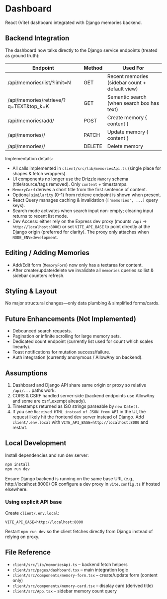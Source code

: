# Dashboard

React (Vite) dashboard integrated with Django memories backend.

## Backend Integration

The dashboard now talks directly to the Django service endpoints (treated as ground truth):

Endpoint | Method | Used For
---------|--------|---------
/api/memories/list/?limit=N | GET | Recent memories (sidebar count + default view)
/api/memories/retrieve/?q=TEXT&top_k=K | GET | Semantic search (when search box has text)
/api/memories/add/ | POST | Create memory { content }
/api/memories/<id>/ | PATCH | Update memory { content }
/api/memories/<id>/ | DELETE | Delete memory

Implementation details:
- All calls implemented in `client/src/lib/memoriesApi.ts` (single place for shapes & fetch wrappers).
- UI components no longer use the Drizzle `Memory` schema (title/source/tags removed). Only `content` + timestamps.
- `MemoryCard` derives a short title from the first sentence of content.
- Optional `similarity` (0-1) from retrieve endpoint is shown when present.
- React Query manages caching & invalidation (`['memories', ...]` query keys).
- Search mode activates when search input non-empty; clearing input returns to recent list mode.
- Dev Access: either rely on the Express dev proxy (mounts `/api` -> `http://localhost:8000`) or set `VITE_API_BASE` to point directly at the Django origin (preferred for clarity). The proxy only attaches when `NODE_ENV=development`.

## Editing / Adding Memories
- Add/Edit form (`MemoryForm`) now only has a textarea for content.
- After create/update/delete we invalidate all `memories` queries so list & sidebar counters refresh.

## Styling & Layout
No major structural changes—only data plumbing & simplified forms/cards.

## Future Enhancements (Not Implemented)
- Debounced search requests.
- Pagination or infinite scrolling for large memory sets.
- Dedicated count endpoint (currently list used for count which scales linearly).
- Toast notifications for mutation success/failure.
- Auth integration (currently anonymous / AllowAny on backend).

## Assumptions
1. Dashboard and Django API share same origin or proxy so relative `/api/...` paths work.
2. CORS & CSRF handled server-side (backend endpoints use AllowAny and some are csrf_exempt already).
3. Timestamps returned as ISO strings parseable by `new Date()`.
4. If you see `Received HTML instead of JSON from API` in the UI, the request likely hit the frontend dev server instead of Django. Add `client/.env.local` with `VITE_API_BASE=http://localhost:8000` and restart.

## Local Development
Install dependencies and run dev server:

```bash
npm install
npm run dev
```

Ensure Django backend is running on the same base URL (e.g., http://localhost:8000) OR configure a dev proxy in `vite.config.ts` if hosted elsewhere.

### Using explicit API base
Create `client/.env.local`:

```
VITE_API_BASE=http://localhost:8000
```

Restart `npm run dev` so the client fetches directly from Django instead of relying on proxy.

## File Reference
- `client/src/lib/memoriesApi.ts` – backend fetch helpers
- `client/src/pages/dashboard.tsx` – main integration logic
- `client/src/components/memory-form.tsx` – create/update form (content only)
- `client/src/components/memory-card.tsx` – display card (derived title)
- `client/src/App.tsx` – sidebar memory count query

